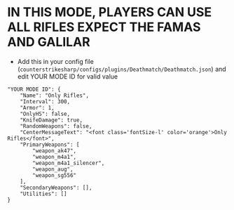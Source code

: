 <h1>IN THIS MODE, PLAYERS CAN USE ALL RIFLES EXPECT THE FAMAS AND GALILAR</h1>

- Add this in your config file (`counterstrikesharp/configs/plugins/Deathmatch/Deathmatch.json`) and edit YOUR MODE ID for valid value
```
"YOUR MODE ID": {
    "Name": "Only Rifles",
    "Interval": 300,
    "Armor": 1,
    "OnlyHS": false,
    "KnifeDamage": true,
    "RandomWeapons": false,
    "CenterMessageText": "<font class='fontSize-l' color='orange'>Only Rifles</font>",
    "PrimaryWeapons": [
        "weapon_ak47",
        "weapon_m4a1",
        "weapon_m4a1_silencer",
        "weapon_aug",
        "weapon_sg556"
    ],
    "SecondaryWeapons": [],
    "Utilities": []
}
```